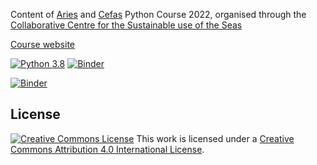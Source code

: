 Content of [Aries](https://www.aries-dtp.ac.uk/) and [Cefas](https://www.cefas.co.uk) Python Course 2022, organised through the [Collaborative Centre for the Sustainable use of the Seas](https://www.uea.ac.uk/ccsus/) 

[Course website](<https://ueapy.github.io/pythoncourse2022-website>)

[![Python 3.8](https://img.shields.io/badge/python-3.8-blue.svg)]()
[![Binder](http://mybinder.org/badge.svg)](http://mybinder.org:/repo/ueapy/pythoncourse2022-materials)

[![Binder](https://mybinder.org/badge_logo.svg)](https://mybinder.org/v2/gh/ueapy/pythoncourse2022-materials/main?urlpath=lab)

## License

[![Creative Commons
License](https://i.creativecommons.org/l/by/4.0/88x31.png)](http://creativecommons.org/licenses/by/4.0/)
This work is licensed under a
[Creative Commons Attribution 4.0 International
License](http://creativecommons.org/licenses/by/4.0/).

